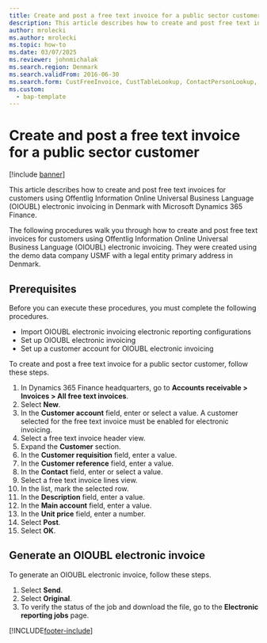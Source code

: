 ```yaml
--- 
title: Create and post a free text invoice for a public sector customer
description: This article describes how to create and post free text invoices for customers using OIOUBL electronic invoicing in Denmark with Microsoft Dynamics 365 Finance.
author: mrolecki
ms.author: mrolecki
ms.topic: how-to
ms.date: 03/07/2025
ms.reviewer: johnmichalak   
ms.search.region: Denmark
ms.search.validFrom: 2016-06-30
ms.search.form: CustFreeInvoice, CustTableLookup, ContactPersonLookup, CustPostInvoiceJob 
ms.custom: 
  - bap-template
---
```


# Create and post a free text invoice for a public sector customer

[!include [banner](../../includes/banner.md)]

This article describes how to create and post free text invoices for customers using Offentlig Information Online Universal Business Language (OIOUBL) electronic invoicing in Denmark with Microsoft Dynamics 365 Finance.

The following procedures walk you through how to create and post free text invoices for customers using Offentlig Information Online Universal Business Language (OIOUBL) electronic invoicing. They were created using the demo data company USMF with a legal entity primary address in Denmark.

## Prerequisites

Before you can execute these procedures, you must complete the following procedures.
- Import OIOUBL electronic invoicing electronic reporting configurations
- Set up OIOUBL electronic invoicing
- Set up a customer account for OIOUBL electronic invoicing

To create and post a free text invoice for a public sector customer, follow these steps.

1. In Dynamics 365 Finance headquarters, go to **Accounts receivable \> Invoices \> All free text invoices**.
1. Select **New**.
1. In the **Customer account** field, enter or select a value. A customer selected for the free text invoice must be enabled for electronic invoicing.  
1. Select a free text invoice header view.
1. Expand the **Customer** section.
1. In the **Customer requisition** field, enter a value.
1. In the **Customer reference** field, enter a value.
1. In the **Contact** field, enter or select a value.
1. Select a free text invoice lines view.
1. In the list, mark the selected row.
1. In the **Description** field, enter a value.
1. In the **Main account** field, enter a value.
1. In the **Unit price** field, enter a number.
1. Select **Post**.
1. Select **OK**.

## Generate an OIOUBL electronic invoice

To generate an OIOUBL electronic invoice, follow these steps.

1. Select **Send**.
1. Select **Original**.  
1. To verify the status of the job and download the file, go to the **Electronic reporting jobs** page.


[!INCLUDE[footer-include](../../../includes/footer-banner.md)]
